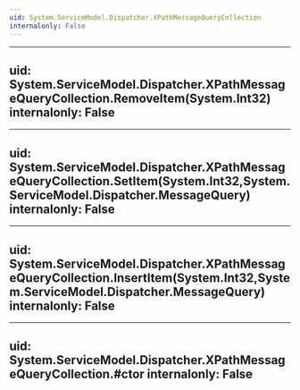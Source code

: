 ```yaml
---
uid: System.ServiceModel.Dispatcher.XPathMessageQueryCollection
internalonly: False
---
```


---
uid: System.ServiceModel.Dispatcher.XPathMessageQueryCollection.RemoveItem(System.Int32)
internalonly: False
---

---
uid: System.ServiceModel.Dispatcher.XPathMessageQueryCollection.SetItem(System.Int32,System.ServiceModel.Dispatcher.MessageQuery)
internalonly: False
---

---
uid: System.ServiceModel.Dispatcher.XPathMessageQueryCollection.InsertItem(System.Int32,System.ServiceModel.Dispatcher.MessageQuery)
internalonly: False
---

---
uid: System.ServiceModel.Dispatcher.XPathMessageQueryCollection.#ctor
internalonly: False
---
